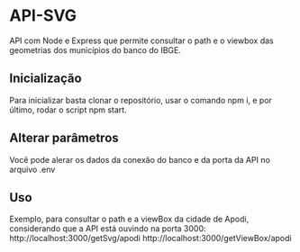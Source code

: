 # API-SVG
API com Node e Express que permite consultar o path e o viewbox das geometrias dos municípios do banco do IBGE.

## Inicialização
Para inicializar basta clonar o repositório, usar o comando npm i, e por último, rodar o script npm start.

## Alterar parâmetros
Você pode alerar os dados da conexão do banco e da porta da API no arquivo .env

## Uso
Exemplo, para consultar o path e a viewBox da cidade de Apodi, considerando que a API está ouvindo na porta 3000:
http://localhost:3000/getSvg/apodi
http://localhost:3000/getViewBox/apodi
